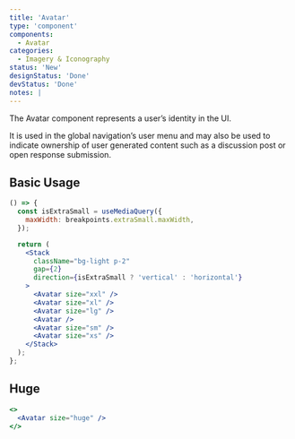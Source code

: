 ```yaml
---
title: 'Avatar'
type: 'component'
components:
  - Avatar
categories:
  - Imagery & Iconography
status: 'New'
designStatus: 'Done'
devStatus: 'Done'
notes: |
---
```


The Avatar component represents a user’s identity in the UI.

It is used in the global navigation’s user menu and may also be used to indicate ownership of user generated content such as a discussion post or open response submission.

## Basic Usage

```jsx live
() => {
  const isExtraSmall = useMediaQuery({
    maxWidth: breakpoints.extraSmall.maxWidth,
  });

  return (
    <Stack
      className="bg-light p-2"
      gap={2}
      direction={isExtraSmall ? 'vertical' : 'horizontal'}
    >
      <Avatar size="xxl" />
      <Avatar size="xl" />
      <Avatar size="lg" />
      <Avatar />
      <Avatar size="sm" />
      <Avatar size="xs" />
    </Stack>
  );
};
```

## Huge

```jsx live
<>
  <Avatar size="huge" />
</>
```
